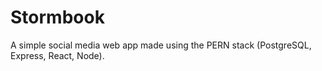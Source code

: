 # Stormbook
A simple social media web app made using the PERN stack (PostgreSQL, Express, React, Node).

